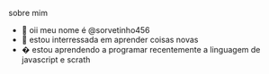 sobre mim

- 👋 oii meu nome é @sorvetinho456 
- 👀 estou interressada em aprender coisas novas
- �️ estou aprendendo a programar recentemente a linguagem de javascript e scrath


<!---
sorvetinho456/sorvetinho456 is a ✨ special ✨ repository because its `README.md` (this file) appears on your GitHub profile.
You can click the Preview link to take a look at your changes.
--->
